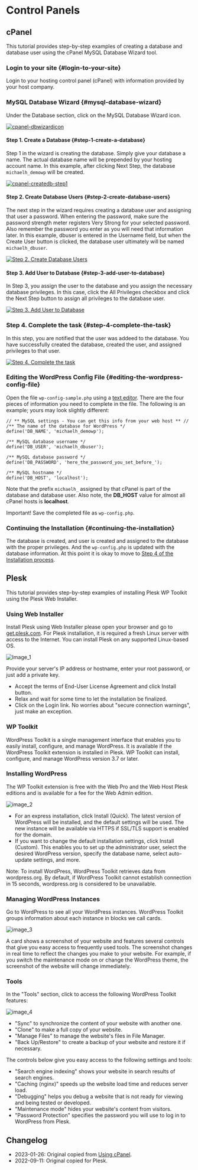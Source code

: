 # Control Panels

## cPanel

This tutorial provides step-by-step examples of creating a database and database user using the cPanel MySQL Database Wizard tool.

### Login to your site {#login-to-your-site}

Login to your hosting control panel (cPanel) with information provided by your host company.

### MySQL Database Wizard {#mysql-database-wizard}

Under the Database section, click on the MySQL Database Wizard icon.

[![cpanel-dbwizardicon](https://i3.wp.com/wordpress.org/documentation/files/2018/10/cpanel-dbwizardicon.png)](https://wordpress.org/documentation/files/2018/10/cpanel-dbwizardicon.png)

#### Step 1. Create a Database {#step-1-create-a-database}

Step 1 in the wizard is creating the database. Simply give your database a name. The actual database name will be prepended by your hosting account name. In this example, after clicking Next Step, the database `michaelh_demowp` will be created.

[![cpanel-createdb-step1](https://i3.wp.com/wordpress.org/documentation/files/2018/10/cpanel-createdb-step1.png)](https://wordpress.org/documentation/files/2018/10/cpanel-createdb-step1.png)

#### Step 2. Create Database Users {#step-2-create-database-users}

The next step in the wizard requires creating a database user and assigning that user a password. When entering the password, make sure the password strength meter registers Very Strong for your selected password. Also remember the password you enter as you will need that information later. In this example, dbuser is entered in the Username field, but when the Create User button is clicked, the database user ultimately will be named `michaelh_dbuser`.

[![Step 2. Create Database Users](https://i3.wp.com/wordpress.org/documentation/files/2018/10/cpanel-createdb-step2.png)](https://wordpress.org/documentation/files/2018/10/cpanel-createdb-step2.png)

#### Step 3. Add User to Database {#step-3-add-user-to-database}

In Step 3, you assign the user to the database and you assign the necessary database privileges. In this case, click the All Privileges checkbox and click the Next Step button to assign all privileges to the database user.

[![Step 3. Add User to Database](https://i3.wp.com/wordpress.org/documentation/files/2018/10/cpanel-createdb-step3.png)](https://wordpress.org/documentation/files/2018/10/cpanel-createdb-step3.png)

### Step 4. Complete the task {#step-4-complete-the-task}

In this step, you are notified that the user was addeed to the database. You have successfully created the database, created the user, and assigned privileges to that user.

[![Step 4. Complete the task](https://i3.wp.com/wordpress.org/documentation/files/2018/10/cpanel-createdb-step4.png)](https://wordpress.org/documentation/files/2018/10/cpanel-createdb-step4.png)

### Editing the WordPress Config File {#editing-the-wordpress-config-file}

Open the file `wp-config-sample.php` using a [text editor](https://htmltomd.com/support/article/glossary/#text-editor). There are the four pieces of information you need to complete in the file. The following is an example; yours may look slightly different:

```
// ** MySQL settings - You can get this info from your web host ** //
/** The name of the database for WordPress */
define('DB_NAME', 'michaelh_demowp');

/** MySQL database username */
define('DB_USER', 'michaelh_dbuser');

/** MySQL database password */
define('DB_PASSWORD', 'here_the_password_you_set_before_');

/** MySQL hostname */
define('DB_HOST', 'localhost');
```

Note that the prefix `michaelh_` assigned by that cPanel is part of the database and database user. Also note, the **DB_HOST** value for almost all cPanel hosts is **localhost**.

Important! Save the completed file as `wp-config.php`.

### Continuing the Installation {#continuing-the-installation}

The database is created, and user is created and assigned to the database with the proper privileges. And the `wp-config.php` is updated with the database information. At this point it is okay to move to [Step 4 of the Installation process](https://htmltomd.com/support/article/how-to-install-wordpress/#step-4-upload-the-files).

## Plesk

This tutorial provides step-by-step examples of installing Plesk WP Toolkit using the Plesk Web Installer.
 
### Using Web Installer

Install Plesk using Web Installer please open your browser and go to [get.plesk.com](https://get.plesk.com/). For Plesk installation, it is required a fresh Linux server with access to the Internet. You can install Plesk on any supported Linux-based OS.

![Image_1](https://user-images.githubusercontent.com/19301688/189542599-4fce4d63-8060-416e-9fdf-f21ae62c87e1.png)

Provide your server's IP address or hostname, enter your root password, or just add a private key.
 
* Accept the terms of End-User License Agreement and click Install button.
* Relax and wait for some time to let the installation be finalized.
* Click on the Login link. No worries about "secure connection warnings", just make an exception.

### WP Toolkit 

WordPress Toolkit is a single management interface that enables you to easily install, configure, and manage WordPress. It is available if the WordPress Toolkit extension is installed in Plesk. WP Toolkit can install, configure, and manage WordPress version 3.7 or later.

### Installing WordPress

The WP Toolkit extension is free with the Web Pro and the Web Host Plesk editions and is available for a fee for the Web Admin edition.

![image_2](https://user-images.githubusercontent.com/19301688/189542665-78f52a1c-e92b-4d70-bb5d-899ac02cc57e.png)

* For an express installation, click Install (Quick). The latest version of WordPress will be installed, and the default settings will be used. The new instance will be available via HTTPS if SSL/TLS support is enabled for the domain.
* If you want to change the default installation settings, click Install (Custom). This enables you to set up the administrator user, select the desired WordPress version, specify the database name, select auto-update settings, and more.

Note: To install WordPress, WordPress Toolkit retrieves data from wordpress.org. By default, if WordPress Toolkit cannot establish connection in 15 seconds, wordpress.org is considered to be unavailable.

### Managing WordPress Instances

Go to WordPress to see all your WordPress instances. WordPress Toolkit groups information about each instance in blocks we call cards.

![image_3](https://user-images.githubusercontent.com/19301688/189542692-5d6f38b5-1b32-4de8-8f40-2abe9a5d1d86.png)

A card shows a screenshot of your website and features several controls that give you easy access to frequently used tools. The screenshot changes in real time to reflect the changes you make to your website. For example, if you switch the maintenance mode on or change the WordPress theme, the screenshot of the website will change immediately.

### Tools

In the "Tools" section, click to access the following WordPress Toolkit features:

![image_4](https://user-images.githubusercontent.com/19301688/189542713-abf476de-fcbd-4113-9975-1c2961765190.png)

* "Sync" to synchronize the content of your website with another one.
* "Clone" to make a full copy of your website.
* "Manage Files" to manage the website's files in File Manager.
* "Back Up/Restore" to create a backup of your website and restore it if necessary.

The controls below give you easy access to the following settings and tools:
* "Search engine indexing" shows your website in search results of search engines.
* "Caching (nginx)" speeds up the website load time and reduces server load.
* "Debugging" helps you debug a website that is not ready for viewing and being tested or developed.
* "Maintenance mode" hides your website's content from visitors.
* "Password Protection" specifies the password you will use to log in to WordPress from Plesk.

## Changelog

- 2023-01-26: Original copied from [Using cPanel](https://wordpress.org/documentation/article/using-cpanel/).
- 2022-09-11: Original copied for Plesk.
